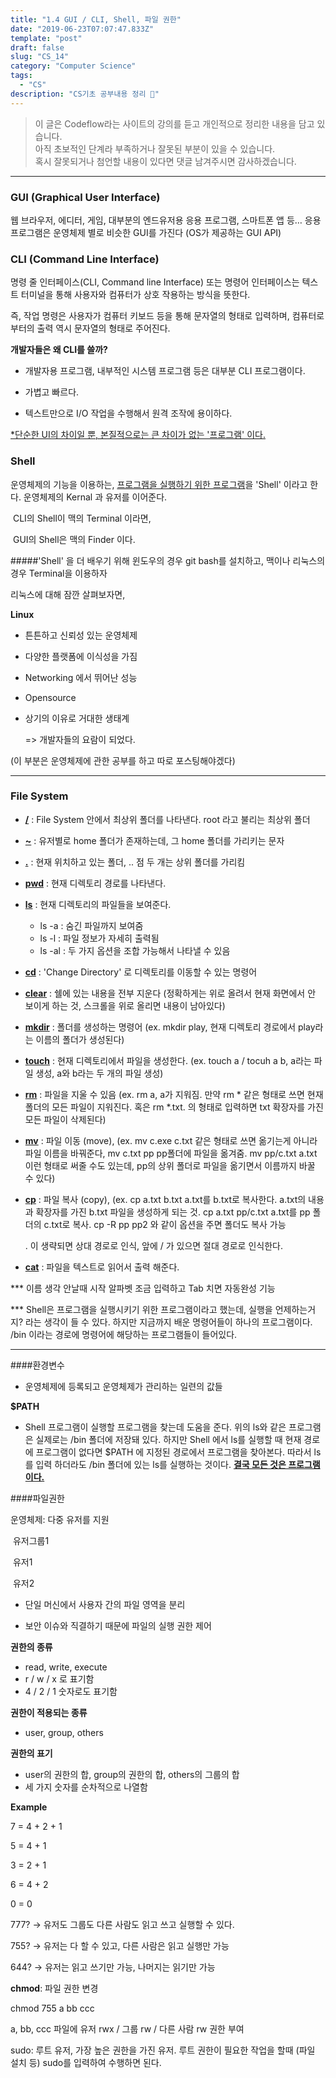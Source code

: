 ```yaml
---
title: "1.4 GUI / CLI, Shell, 파일 권한"
date: "2019-06-23T07:07:47.833Z"
template: "post"
draft: false
slug: "CS_14"
category: "Computer Science"
tags:
  - "CS"
description: "CS기초 공부내용 정리 📖"
---
```


> 이 글은 Codeflow라는 사이트의 강의를 듣고 개인적으로 정리한 내용을 담고 있습니다.<br>
> 아직 초보적인 단계라 부족하거나 잘못된 부분이 있을 수 있습니다. <br>
> 혹시 잘못되거나 첨언할 내용이 있다면  댓글 남겨주시면 감사하겠습니다.
---

### GUI (Graphical User Interface)

 웹 브라우저, 에디터, 게임, 대부분의 엔드유저용 응용 프로그램, 스마트폰 앱 등… 응용프로그램은 운영체제 별로 비슷한 GUI를 가진다 (OS가 제공하는 GUI API)

### CLI (Command Line Interface)

 명령 줄 인터페이스(CLI, Command line Interface) 또는 명령어 인터페이스는 텍스트 터미널을 통해 사용자와 컴퓨터가 상호 작용하는 방식을 뜻한다.

 즉, 작업 명령은 사용자가 컴퓨터 키보드 등을 통해 문자열의 형태로 입력하며, 컴퓨터로 부터의 출력 역시 문자열의 형태로 주어진다.



**개발자들은 왜 CLI를 쓸까?**

- 개발자용 프로그램, 내부적인 시스템 프로그램 등은 대부분 CLI 프로그램이다.

- 가볍고 빠르다.
- 텍스트만으로 I/O 작업을 수행해서 원격 조작에 용이하다.

<u>*단순한 UI의 차이일 뿐, 본질적으로는 큰 차이가 없는 '프로그램' 이다.</u>



### Shell

 운영체제의 기능을 이용하는, <u>프로그램을 실행하기 위한 프로그램</u>을 'Shell' 이라고 한다. 운영체제의 Kernal 과 유저를 이어준다.

​	CLI의 Shell이 맥의 Terminal 이라면,

​	GUI의 Shell은 맥의 Finder 이다.

#####'Shell' 을 더 배우기 위해 윈도우의 경우 git bash를 설치하고, 맥이나 리눅스의 경우 Terminal을 이용하자

리눅스에 대해 잠깐 살펴보자면,

**Linux**

- 튼튼하고 신뢰성 있는 운영체제

- 다양한 플랫폼에 이식성을 가짐

- Networking 에서 뛰어난 성능

- Opensource

- 상기의 이유로 거대한 생태계

  => 개발자들의 요람이 되었다.

(이 부분은 운영체제에 관한 공부를 하고 따로 포스팅해야겠다)

----

### File System

- **<u>/</u>** : File System 안에서 최상위 폴더를 나타낸다. root 라고 불리는 최상위 폴더

- **<u>~</u>** : 유저별로 home 폴더가 존재하는데, 그 home 폴더를 가리키는 문자

- <u>**.**</u> : 현재 위치하고 있는 폴더, .. 점 두 개는 상위 폴더를 가리킴

- **<u>pwd</u>** : 현재 디렉토리 경로를 나타낸다.

- **<u>ls</u>** : 현재 디렉토리의 파일들을 보여준다.

  - ls -a : 숨긴 파일까지 보여줌
  - ls -l : 파일 정보가 자세히 출력됨
  - ls -al : 두 가지 옵션을 조합 가능해서 나타낼 수 있음

- **<u>cd</u>** : 'Change Directory' 로 디렉토리를 이동할 수 있는 명령어

- **<u>clear</u>** : 쉘에 있는 내용을 전부 지운다 (정확하게는 위로 올려서 현재 화면에서 안 보이게 하는 것, 스크롤을 위로 올리면 내용이 남아있다)

- **<u>mkdir</u>** : 폴더를 생성하는 명령어 (ex. mkdir play, 현재 디렉토리 경로에서 play라는 이름의 폴더가 생성된다)

- **<u>touch</u>** : 현재 디렉토리에서 파일을 생성한다. (ex. touch a / tocuh a b, a라는 파일 생성, a와 b라는 두 개의 파일 생성)

- **<u>rm</u>** : 파일을 지울 수 있음 (ex. rm a, a가 지워짐. 만약 rm * 같은 형태로 쓰면 현재 폴더의 모든 파일이 지워진다. 혹은 rm *.txt. 의 형태로 입력하면 txt 확장자를 가진 모든 파일이 삭제된다)

- **<u>mv</u>** : 파일 이동 (move), (ex. mv c.exe c.txt 같은 형태로 쓰면 옮기는게 아니라 파일 이름을 바꿔준다, mv c.txt pp pp폴더에 파일을 옮겨줌. mv pp/c.txt a.txt 이런 형태로 써줄 수도 있는데, pp의 상위 폴더로 파일을 옮기면서 이름까지 바꿀 수 있다)

- **<u>cp</u>** : 파일 복사 (copy), (ex. cp a.txt b.txt a.txt를 b.txt로 복사한다. a.txt의 내용과 확장자를 가진 b.txt 파일을 생성하게 되는 것. cp a.txt pp/c.txt a.txt를 pp 폴더의 c.txt로 복사. cp -R pp pp2 와 같이 옵션을 주면 폴더도 복사 가능

  . 이 생략되면 상대 경로로 인식, 앞에 / 가 있으면 절대 경로로 인식한다.

- **<u>cat</u>** : 파일을 텍스트로 읽어서 출력 해준다.

*** 이름 생각 안날때 시작 알파벳 조금 입력하고 Tab 치면 자동완성 기능

*** Shell은 프로그램을 실행시키기 위한 프로그램이라고 했는데, 실행을 언제하는거지? 라는 생각이 들 수 있다. 하지만 지금까지 배운 명령어들이 하나의 프로그램이다. /bin 이라는 경로에 명령어에 해당하는 프로그램들이 들어있다.

---

####환경변수

- 운영체제에 등록되고 운영체제가 관리하는 일련의 값들

**$PATH**

- Shell 프로그램이 실행할 프로그램을 찾는데 도움을 준다. 위의 ls와 같은 프로그램은 실제로는 /bin 폴더에 저장돼 있다. 하지만 Shell 에서 ls를 실행할 때 현재 경로에 프로그램이 없다면 $PATH 에 지정된 경로에서 프로그램을 찾아본다. 따라서 ls를 입력 하더라도 /bin 폴더에 있는 ls를 실행하는 것이다. **<u>결국 모든 것은 프로그램이다.</u>**



####파일권한

운영체제: 다중 유저를 지원

​	유저그룹1

​		유저1

​		유저2

- 단일 머신에서 사용자 간의 파일 영역을 분리

- 보안 이슈와 직결하기 때문에 파일의 실행 권한 제어



**권한의 종류**

- read, write, execute
- r / w / x 로 표기함
- 4 / 2 / 1 숫자로도 표기함

**권한이 적용되는 종류**

- user, group, others

**권한의 표기**

- user의 권한의 합, group의 권한의 합, others의 그룹의 합
- 세 가지 숫자를 순차적으로 나열함

**Example**

7 = 4 + 2 + 1

5 = 4 + 1

3 = 2 + 1

6 = 4 + 2

0 = 0

777? → 유저도 그룹도 다른 사람도 읽고 쓰고 실행할 수 있다.

755? →  유저는 다 할 수 있고, 다른 사람은 읽고 실행만 가능

644? → 유저는 읽고 쓰기만 가능, 나머지는 읽기만 가능

**chmod**: 파일 권한 변경

chmod 755 a bb ccc

a, bb, ccc 파일에 유저 rwx / 그룹 rw / 다른 사람 rw 권한 부여

sudo: 루트 유저, 가장 높은 권한을 가진 유저. 루트 권한이 필요한 작업을 할때 (파일 설치 등) sudo를 입력하여 수행하면 된다.